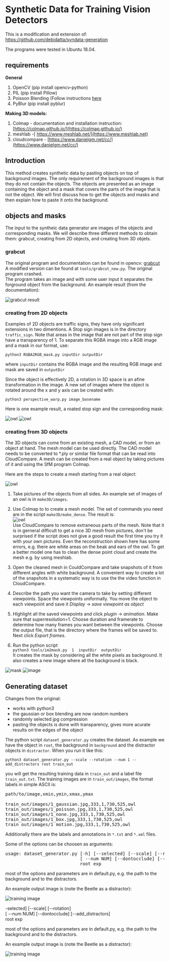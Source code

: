 # Synthetic Data for Training Vision Detectors

This is a modification and extension of:  
https://github.com/debidatta/syndata-generation
 
The programs were tested in Ubuntu 18.04.

## requirements

**General**  

1. OpenCV (pip install opencv-python)  
2. PIL (pip install Pillow)  
3. Poisson Blending (Follow instructions [here](https://github.com/yskmt/pb)  
4. PyBlur (pip install pyblur)

**Making 3D models:**  

1. Colmap - documentation and installation instruction: [https://colmap.github.io/](https://colmap.github.io/)   
2. meshlab -[ https://www.meshlab.net/](https://www.meshlab.net)  
3. cloudcompare - [https://www.danielgm.net/cc/](https://www.danielgm.net/cc/)

## Introduction
This method creates synthetic data by pasting objects on top of background images. The only requirement of the background images is that they do not contain the objects. The objects are presented as an image containing the object and a mask that covers the parts of the image that is not the object. We will first discuss how to get the objects and masks and then explain how to paste it onto the background.  

## objects and masks

The input to the syntheic data generator are images of the objects and corresponding masks. We will describe three different methods to obtain them:  grabcut, creating from 2D objects, and creating from 3D objets.

### grabcut

The original program and documentation can be found in opencv: [grabcut](https://docs.opencv.org/master/d8/d83/tutorial_py_grabcut.html)  
A modified version can be found at `tools/grabcut_new.py`. The original program crashed.   
The program takes an image and with some user input it separates the forground object from the background. An example result (from the documentation):

![grabcut result](figures/grabcut_output1.jpg)

### creating from 2D objects

Examples of 2D objects are traffic signs, they have only significant extensions in two dimentions. A Stop sign images is in the directory `traffic_sign`. Note that areas in the image that are not part of the stop sign have a transparency of 1.  To separate this RGBA image into a RGB image and a mask in our format, use:  

   `python3 RGBA2RGB_mask.py inputDir outputDir`

where `inputDir` contains the RGBA image and the resulting RGB image and mask are saved in `outputDir`

Since the object is effectively 2D, a rotation in 3D space is an afine transformation in the image. A new set of images where the object is rotated around the x and y axis can be created with:

`python3 perspective_warp.py image_basename` 

Here is one example result, a roated stop sign and the corresponding mask:


![owl](figures/rotated_stop.png)
![owl](figures/rotated_stop_mask.png)


### creating from 3D objects

The 3D objects can come from an existing mesh, a CAD model, or from an object at hand. The mesh model can be used directly. The CAD model needs to be converted to *.ply or similar file format that can be read into CloudCompare. A mesh can be created from a real object by taking pictures of it and using the SfM program Colmap. 

Here are the steps to create a mesh starting from a real object:

![owl](figures/owl.jpg)

1. Take pictures of the objects from all sides. An example set of images of an owl is in `make3D/images`. 

2. Use Colmap to to create a mesh model. The set of commands you need are in the script `make3D/make_dense`. The result is:  
 ![owl](figures/owl_mesh00.png)   
Use CloudCompare to remove extraneous parts of the mesh. Note that it is in gerneral difficult to get a nice 3D mesh from pictures, don't be surprised if the script does not give a good result the first time you try it with your own pictures. Even the reconstruction shown here has some errors, e.g. there are white areas on the beak and ears of the owl. To get a better model one has to clean the dense point cloud and create the mesh e.g. by using meshlab. 

3. Open the cleaned mesh in CouldCompare and take snapshots of it from different angles with white background. A convenient way to create a lot of the snapshots in a systematic way is to use the the video function in CloudCompare. 

 4. Describe the path you want the camera to take by setting different viewpoints. Space the viewpoints uniformally. You move the object to each viewpoint and save it  *Display* -> *save viewpoint as object*

 5. HIghlight all the saved viewpoints and click *plugin* -> *animation*. Make sure that superresolution=1. Choose duration and framerate to determine how many frames you want between the viewpoints. Choose the output file, that is the directory where the frames will be saved to. Next click *Export frames*. 

6. Run the python script  
`python3 tools/im2mask.py  1  inputDir  outputDir`   
It creates the mask by considering all the white pixels as background. It also creates a new image where all the background is black.  


 ![mask](figures/owl_mask.png) 
![image](figures/owl_image.png) 


## Generating dataset

Changes from the original:  
 - works with python3  
 - the gaussian or box blending are now random numbers  
 - randomly selected jpg compression  
 - pasting the objects is done with transparency, gives more acurate results on the edges of the object   

The python script `dataset_generator.py` creates the  dataset. As example we have the object in `root`, the background in `background` and the distractor objects in `distractor`.  When you run it like this:

`python3 dataset_generator.py --scale --rotation --num 1 --add_distractors root train_out`  

you will get the resulting training data in `train_out` and a label file `train_out.txt`. The training images are in `train_out/images`, the format labels in simple ASCII is:

<pre>
path/to/image,xmin,ymin,xmax,ymax

train_out/images/1_gaussian.jpg,333,1,730,525,owl
train_out/images/1_poisson.jpg,333,1,730,525,owl
train_out/images/1_none.jpg,333,1,730,525,owl
train_out/images/1_box.jpg,333,1,730,525,owl
train_out/images/1_motion.jpg,333,1,730,525,owl
</pre>

Additionally there are the labels and annotations in `*.txt` and `*.xml` files. 

Some of the options can be choosen as arguments:
<pre>
usage: dataset_generator.py [-h] [--selected] [--scale] [--rotation]  
                            [ --num NUM] [--dontocclude] [--add_distractors]  
                            root exp
</pre>

most of the options and parameters are in default.py, e.g. the path to the background and to the distractors. 

An example output image is (note the Beetle as a distractor):

![training image](figures/1_none.png)  


-selected] [--scale] [--rotation]  
                            [ --num NUM] [--dontocclude] [--add_distractors]  
                            root exp
</pre>

most of the options and parameters are in default.py, e.g. the path to the background and to the distractors. 

An example output image is (note the Beetle as a distractor):

![training image](file:///home/mertz/publish_code/syn_train_data/figures/1_none.png)  
